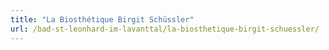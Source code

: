 ```yaml
---
title: "La Biosthétique Birgit Schüssler"
url: /bad-st-leonhard-im-lavanttal/la-biosthetique-birgit-schuessler/
---
```

